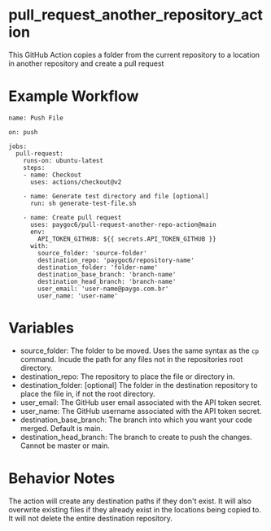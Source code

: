 # pull_request_another_repository_action
This GitHub Action copies a folder from the current repository to a location in another repository and create a pull request

# Example Workflow
    name: Push File

    on: push

    jobs:
      pull-request:
        runs-on: ubuntu-latest
        steps:
        - name: Checkout
          uses: actions/checkout@v2

        - name: Generate test directory and file [optional]
          run: sh generate-test-file.sh

        - name: Create pull request
          uses: paygoc6/pull-request-another-repo-action@main
          env:
            API_TOKEN_GITHUB: ${{ secrets.API_TOKEN_GITHUB }}
          with:
            source_folder: 'source-folder'
            destination_repo: 'paygoc6/repository-name'
            destination_folder: 'folder-name'
            destination_base_branch: 'branch-name'
            destination_head_branch: 'branch-name'
            user_email: 'user-name@paygo.com.br'
            user_name: 'user-name'

# Variables
* source_folder: The folder to be moved. Uses the same syntax as the `cp` command. Incude the path for any files not in the repositories root directory.
* destination_repo: The repository to place the file or directory in.
* destination_folder: [optional] The folder in the destination repository to place the file in, if not the root directory.
* user_email: The GitHub user email associated with the API token secret.
* user_name: The GitHub username associated with the API token secret.
* destination_base_branch: The branch into which you want your code merged. Default is main.
* destination_head_branch: The branch to create to push the changes. Cannot be master or main.

# Behavior Notes
The action will create any destination paths if they don't exist. It will also overwrite existing files if they already exist in the locations being copied to. It will not delete the entire destination repository.

